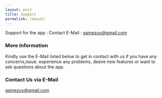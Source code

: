 ```yaml
---
layout: post
title: Support
permalink: /about/
---
```


Support for the app : Contact E-Mail : gamezuv@gmail.com

### More Information

Kindly use the E-Mail listed below to get in contact with us if you have any concerns,issue. experience any problems, desire new features or want to ask questions about the app. 

### Contact Us via E-Mail

[gamezuv@gmail.com](mailto:gamezuv@gmail.com)
